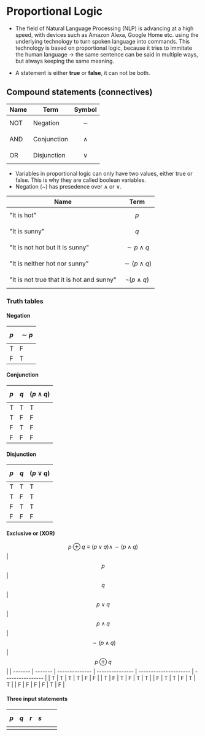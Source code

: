 # Proportional Logic

- The field of Natural Language Processing (NLP) is advancing at a high speed, with devices such as Amazon Alexa, Google Home etc. using the underlying technology to turn spoken language into commands. This technology is based on proportional logic, because it tries to immitate the human language -> the same sentence can be said in multiple ways, but always keeping the same meaning. 

- A statement is either **true** or **false**, it can not be both. 

## Compound statements (connectives)

| Name | Term        | Symbol         |
| ---- | ----------- | -------------- |
| NOT  | Negation    | $$ \sim  $$    |
| AND  | Conjunction | $$  \wedge  $$ |
| OR   | Disjunction | $$  \lor  $$   |

- Variables in proportional logic can only have two values, either true or false. This is why they are called boolean variables.
- Negation (~) has presedence over ∧ or ∨.

| Name                                      | Term            |
| ----------------------------------------- | --------------- |
| "It is hot"                               | $$ p $$         |
| "It is sunny"                             | $$ q $$         |
| "It is not hot but it is sunny"           | $$ \sim p∧q $$  |
| "It is neither hot nor sunny"             | $$ \sim(p∧q) $$ |
| "It is not true that it is hot and sunny" | $$ \neg(p∧q) $$ |


### Truth tables

#### Negation
| $$ p $$ | $$ \sim p $$ |
| ------- | ------------ |
| T       | F            |
| F       | T            |

#### Conjunction
| $$ p $$ | $$  q $$ | $$ (p \land q) $$ |
| ------- | -------- | ----------------- |
| T       | T        | T                 |
| T       | F        | F                 |
| F       | T        | F                 |
| F       | F        | F                 |

#### Disjunction
| $$ p $$ | $$ q $$ | $$ (p \lor q)  $$ |
| ------- | ------- | ----------------- |
| T       | T       | T                 |
| T       | F       | T                 |
| F       | T       | T                 |
| F       | F       | F                 |

#### Exclusive or (XOR)
$$ p \oplus q \equiv (p \lor q ) \land \sim(p \land q) $$ 
| $$ p $$ | $$ q $$ | $$ p \lor q $$ | $$ p \land q $$ | $$ \sim(p \land q) $$ | $$ p \oplus q $$ |
| ------- | ------- | -------------- | --------------- | --------------------- | ---------------- |
| T       | T       | T              | T               | F                     | F                |
| T       | F       | T              | F               | T                     | T                |
| F       | T       | T              | F               | T                     | T                |
| F       | F       | F              | F               | T                     | F                |

#### Three input statements

| $$ p $$ | $$ q $$ | $$ r $$ | $$ s $$ |     |     |
| ------- | ------- | ------- | ------- | --- | --- |
|         |         |         |         |     |     |